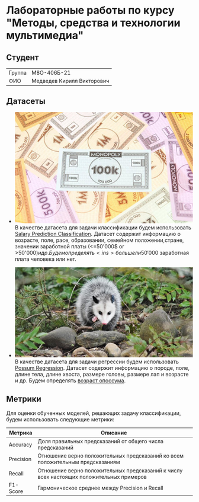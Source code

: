 # Лабораторные работы по курсу "Методы, средства и технологии мультимедиа"

## Студент

|         |                            |
|---------|----------------------------|
| Группа  | М8О-406Б-21                |
| ФИО     | Медведев Кирилл Викторович |


## Датасеты

- ![MONEY](/img/header_img.jpg) В качестве датасета для задачи классификации будем использовать [Salary Prediction Classification](https://www.kaggle.com/datasets/ayessa/salary-prediction-classification/data). Датасет содержит информацию о возрасте, поле, расе, образовании, семейном положении,стране, значении заработной платы (<=50'000$ or >50'000$) и др. Будем определять <ins>больше ли 50'000$ заработная плата человека или нет</ins>.

- ![POSSUM](/img/header_img2.jpg) В качестве датасета для задачи регрессии будем использовать [Possum Regression](https://www.kaggle.com/datasets/abrambeyer/openintro-possum/data). Датасет содержит информацию о породе, поле, длине тела, длине хвоста, размере головы, размере лап и возрасте и др. Будем определять <ins>возраст опоссума</ins>.


## Метрики

Для оценки обученных моделей, решающих задачу классификации, будем использовать следующие метрики:

| Метрика     |         Описание                                          |
|-------------|-----------------------------------------------------------|
| Accuracy    | Доля правильных предсказаний от общего числа предсказаний |
| Precision   | Отношение верно положительных предсказаний ко всем положительным предсказаниям |
| Recall      | Отношение верно положительных предсказаний к числу всех настоящих положительных примеров |
| F1-Score    | Гармоническое среднее между Precision и Recall |